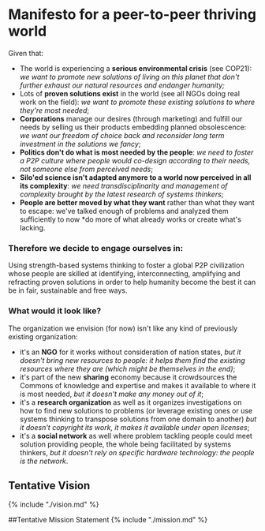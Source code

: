 # Manifesto for a peer-to-peer thriving world

Given that:

- The world is experiencing a **serious environmental crisis** (see COP21): *we want to promote new solutions of living on this planet that don't further exhaust our natural resources and endanger humanity;*
- Lots of **proven solutions exist** in the world (see all NGOs doing real work on the field): *we want to promote these existing solutions to where they're most needed*;
- **Corporations** manage our desires (through marketing) and fulfill our needs by selling us their products embedding planned obsolescence: *we want our freedom of choice back and reconsider long term investment in the solutions we fancy*;
- **Politics don't do what is most needed by the people**: *we need to foster a P2P culture where people would co-design according to their needs, not someone else from perceived needs*;
- **Silo'ed science isn't adapted anymore to a world now perceived in all its complexity**: *we need transdisciplinarity and management of complexity brought by the latest research of systems thinkers*;
- **People are better moved by what they want** rather than what they want to escape: we've talked enough of problems and analyzed them sufficiently to now *do more of what already works or create what's lacking.

### Therefore we decide to engage ourselves in:
Using strength-based systems thinking to foster a global P2P civilization whose people are skilled at identifying, interconnecting, amplifying and refracting proven solutions in order to help humanity become the best it can be in fair, sustainable and free ways.

### What would it look like?

The organization we envision (for now) isn't like any kind of previously existing organization:
* it's an **NGO**  for it works without consideration of nation states, *but it doesn't bring new resources to people: it helps them find the existing resources where they are (which might be themselves in the end)*; 
* it's part of the new **sharing** economy because it crowdsources the Commons of knowledge and expertise and makes it available to where it is most needed, *but it doesn't make any money out of it*;
* it's a **research organization** as well as it organizes investigations on how to find new solutions to problems (or leverage existing ones or use systems thinking to transpose solutions from one domain to another) *but it doesn't copyright its work, it makes it available under open licenses*;
* it's a **social network** as well where problem tackling people could meet solution providing people, the whole being facilitated by systems thinkers, *but it doesn't rely on specific hardware technology: the people is the network*.


## Tentative Vision
{% include "./vision.md" %}

##Tentative Mission Statement
{% include "./mission.md" %}